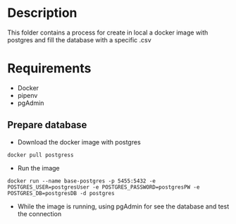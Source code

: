 # Description

This folder contains a process for create in local a docker image with postgres and fill the database with a specific .csv

# Requirements

- Docker
- pipenv
- pgAdmin

## Prepare database

- Download the docker image with postgres
```
docker pull postgress
```
- Run the image 
```
docker run --name base-postgres -p 5455:5432 -e POSTGRES_USER=postgresUser -e POSTGRES_PASSWORD=postgresPW -e POSTGRES_DB=postgresDB -d postgres
```
- While the image is running, using pgAdmin for see the database and test the connection